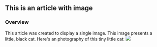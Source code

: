## This is an article with image

### Overview
This article was created to display a single image. This image presents
a little, black cat. Here's an photography of this tiny little cat:
![]({img_file_name})